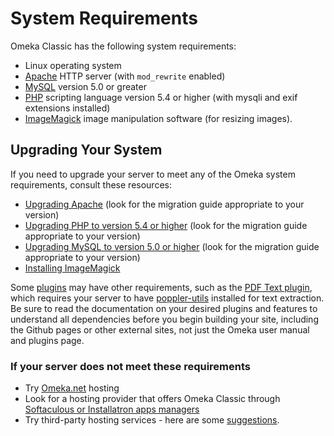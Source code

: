 # System Requirements

Omeka Classic has the following system requirements:

-   Linux operating system
-   [Apache](http://www.apache.org/) HTTP server (with `mod_rewrite` enabled)
-   [MySQL](http://www.mysql.com/) version 5.0 or greater
-   [PHP](http://www.php.net/) scripting language version 5.4 or higher (with mysqli and exif extensions installed)
-   [ImageMagick](http://www.imagemagick.org/script/index.php) image manipulation software (for resizing images).

## Upgrading Your System

If you need to upgrade your server to meet any of the Omeka system requirements, consult these resources:

-   [Upgrading Apache](https://httpd.apache.org/docs/current/upgrading.html) (look for the migration guide appropriate to your version)
-   [Upgrading PHP to version 5.4 or higher](https://www.php.net/migration81) (look for the migration guide appropriate to your version)
-   [Upgrading MySQL to version 5.0 or higher](hhttps://dev.mysql.com/doc/refman/8.0/en/upgrading.html) (look for the migration guide appropriate to your version)
-   [Installing ImageMagick](http://www.imagemagick.org/script/install-source.php)

Some [plugins](https://omeka.org/classic/plugins/) may have other requirements, such as the [PDF Text plugin](../Plugins/PdfText.md), which requires your server to have [poppler-utils](https://pypi.org/project/poppler-utils/) installed for text extraction. Be sure to read the documentation on your desired plugins and features to understand all dependencies before you begin building your site, including the Github pages or other external sites, not just the Omeka user manual and plugins page. 

### If your server does not meet these requirements
-   Try [Omeka.net](http://omeka.net) hosting
- Look for a hosting provider that offers Omeka Classic through [Softaculous or Installatron apps managers](../GettingStarted/Hosting_Suggestions.md)
-   Try third-party hosting services - here are some [suggestions](../GettingStarted/Hosting_Suggestions.md).
